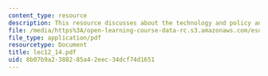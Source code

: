 ```yaml
---
content_type: resource
description: This resource discusses about the technology and policy analysis.
file: /media/https%3A/open-learning-course-data-rc.s3.amazonaws.com/esd-10-introduction-to-technology-and-policy-fall-2006/8b07b9a2388285a42eec34dcf74d1651_lec12_14.pdf
file_type: application/pdf
resourcetype: Document
title: lec12_14.pdf
uid: 8b07b9a2-3882-85a4-2eec-34dcf74d1651
---
```

